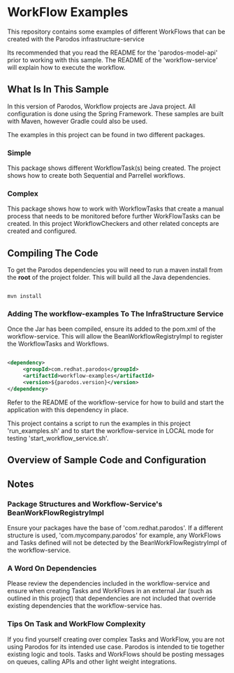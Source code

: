 # WorkFlow Examples

This repository contains some examples of different WorkFlows that can be created with the Parodos infrastructure-service

Its recommended that you read the README for the 'parodos-model-api' prior to working with this sample. The README of the 'workflow-service' will explain how to execute the workflow. 

## What Is In This Sample

In this version of Parodos, Workflow projects are Java project. All configuration is done using the Spring Framework. These samples are built with Maven, however Gradle could also be used.

The examples in this project can be found in two different packages.

### Simple

This package shows different WorkflowTask(s) being created. The project shows how to create both Sequential and Parrellel workflows.

### Complex

This package shows how to work with WorkflowTasks that create a manual process that needs to be monitored before further WorkFlowTasks can be created. In this project WorkflowCheckers and other related concepts are created and configured.

## Compiling The Code

To get the Parodos dependencies you will need to run a maven install from the **root** of the project folder. This will build all the Java dependencies.

```shell

mvn install

```

### Adding The workflow-examples To The InfraStructure Service

Once the Jar has been compiled, ensure its added to the pom.xml of the workflow-service. This will allow the BeanWorkflowRegistryImpl to register the WorkflowTasks and Workflows. 


```xml

<dependency>
	 <groupId>com.redhat.parodos</groupId>
	 <artifactId>workflow-examples</artifactId>
	 <version>${parodos.version}</version>
</dependency>


```

Refer to the README of the workflow-service for how to build and start the application with this dependency in place.

This project contains a script to run the examples in this project 'run_examples.sh' and to start the workflow-service in LOCAL mode for testing 'start_workflow_service.sh'.

## Overview of Sample Code and Configuration



## Notes

### Package Structures and Workflow-Service's BeanWorkFlowRegistryImpl

Ensure your packages have the base of 'com.redhat.parodos'. If a different structure is used, 'com.mycompany.parodos' for example, any WorkFlows and Tasks defined will not be detected by the BeanWorkFlowRegistryImpl of the workflow-service.

### A Word On Dependencies

Please review the dependencies included in the workflow-service and ensure when creating Tasks and WorkFlows in an external Jar (such as outlined in this project) that dependencies are not included that override existing dependencies that the workflow-service has.

### Tips On Task and WorkFlow Complexity

If you find yourself creating over complex Tasks and WorkFlow, you are not using Parodos for its intended use case. Parodos is intended to tie together existing logic and tools. Tasks and WorkFlows should be posting messages on queues, calling APIs and other light weight integrations.

